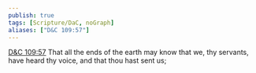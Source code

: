 ```yaml
---
publish: true
tags: [Scripture/DaC, noGraph]
aliases: ["D&C 109:57"]
---
```

[D&C 109:57](https://churchofjesuschrist.org/study/scriptures/dc-testament/dc/109?lang=eng&id=p57#p57) That all the ends of the earth may know that we, thy servants, have heard thy voice, and that thou hast sent us;
